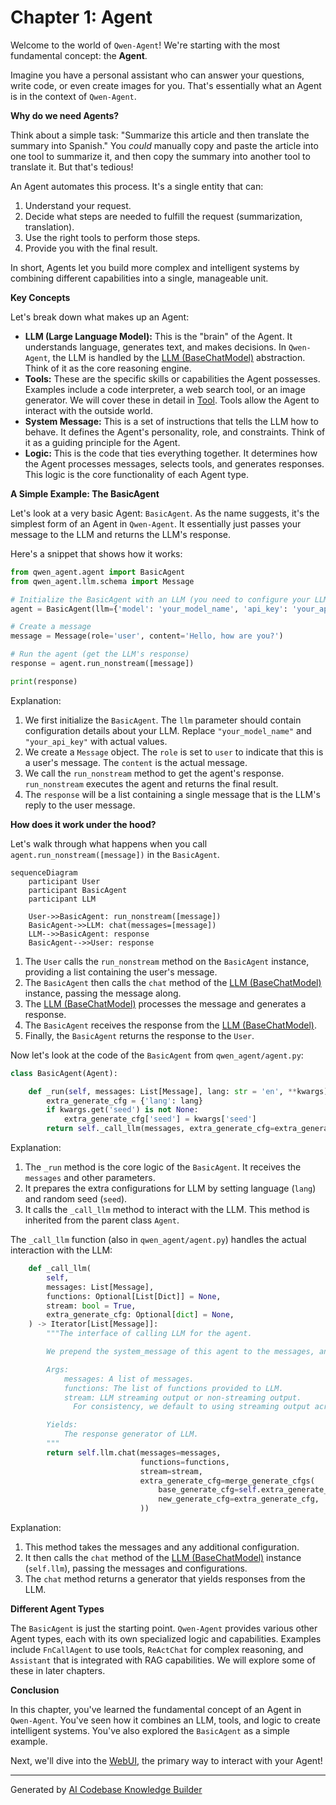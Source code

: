 # Chapter 1: Agent

Welcome to the world of `Qwen-Agent`! We're starting with the most fundamental concept: the **Agent**.

Imagine you have a personal assistant who can answer your questions, write code, or even create images for you. That's essentially what an Agent is in the context of `Qwen-Agent`.

**Why do we need Agents?**

Think about a simple task: "Summarize this article and then translate the summary into Spanish." You *could* manually copy and paste the article into one tool to summarize it, and then copy the summary into another tool to translate it. But that's tedious!

An Agent automates this process. It's a single entity that can:

1.  Understand your request.
2.  Decide what steps are needed to fulfill the request (summarization, translation).
3.  Use the right tools to perform those steps.
4.  Provide you with the final result.

In short, Agents let you build more complex and intelligent systems by combining different capabilities into a single, manageable unit.

**Key Concepts**

Let's break down what makes up an Agent:

*   **LLM (Large Language Model):** This is the "brain" of the Agent. It understands language, generates text, and makes decisions. In `Qwen-Agent`, the LLM is handled by the [LLM (BaseChatModel)](04_llm__basechatmodel_.md) abstraction. Think of it as the core reasoning engine.
*   **Tools:** These are the specific skills or capabilities the Agent possesses. Examples include a code interpreter, a web search tool, or an image generator. We will cover these in detail in [Tool](05_tool.md). Tools allow the Agent to interact with the outside world.
*   **System Message:** This is a set of instructions that tells the LLM how to behave. It defines the Agent's personality, role, and constraints. Think of it as a guiding principle for the Agent.
*   **Logic:** This is the code that ties everything together. It determines how the Agent processes messages, selects tools, and generates responses. This logic is the core functionality of each Agent type.

**A Simple Example: The BasicAgent**

Let's look at a very basic Agent: `BasicAgent`. As the name suggests, it's the simplest form of an Agent in `Qwen-Agent`. It essentially just passes your message to the LLM and returns the LLM's response.

Here's a snippet that shows how it works:

```python
from qwen_agent.agent import BasicAgent
from qwen_agent.llm.schema import Message

# Initialize the BasicAgent with an LLM (you need to configure your LLM first!)
agent = BasicAgent(llm={'model': 'your_model_name', 'api_key': 'your_api_key'})

# Create a message
message = Message(role='user', content='Hello, how are you?')

# Run the agent (get the LLM's response)
response = agent.run_nonstream([message])

print(response)
```

Explanation:

1. We first initialize the `BasicAgent`. The `llm` parameter should contain configuration details about your LLM. Replace `"your_model_name"` and `"your_api_key"` with actual values.
2. We create a `Message` object. The `role` is set to `user` to indicate that this is a user's message. The `content` is the actual message.
3. We call the `run_nonstream` method to get the agent's response. `run_nonstream` executes the agent and returns the final result.
4. The `response` will be a list containing a single message that is the LLM's reply to the user message.

**How does it work under the hood?**

Let's walk through what happens when you call `agent.run_nonstream([message])` in the `BasicAgent`.

```mermaid
sequenceDiagram
    participant User
    participant BasicAgent
    participant LLM

    User->>BasicAgent: run_nonstream([message])
    BasicAgent->>LLM: chat(messages=[message])
    LLM-->>BasicAgent: response
    BasicAgent-->>User: response
```

1.  The `User` calls the `run_nonstream` method on the `BasicAgent` instance, providing a list containing the user's message.
2.  The `BasicAgent` then calls the `chat` method of the [LLM (BaseChatModel)](04_llm__basechatmodel_.md) instance, passing the message along.
3.  The [LLM (BaseChatModel)](04_llm__basechatmodel_.md) processes the message and generates a response.
4.  The `BasicAgent` receives the response from the [LLM (BaseChatModel)](04_llm__basechatmodel_.md).
5.  Finally, the `BasicAgent` returns the response to the `User`.

Now let's look at the code of the `BasicAgent` from `qwen_agent/agent.py`:

```python
class BasicAgent(Agent):

    def _run(self, messages: List[Message], lang: str = 'en', **kwargs) -> Iterator[List[Message]]:
        extra_generate_cfg = {'lang': lang}
        if kwargs.get('seed') is not None:
            extra_generate_cfg['seed'] = kwargs['seed']
        return self._call_llm(messages, extra_generate_cfg=extra_generate_cfg)
```

Explanation:

1. The `_run` method is the core logic of the `BasicAgent`. It receives the `messages` and other parameters.
2. It prepares the extra configurations for LLM by setting language (`lang`) and random seed (`seed`).
3. It calls the `_call_llm` method to interact with the LLM. This method is inherited from the parent class `Agent`.

The `_call_llm` function (also in `qwen_agent/agent.py`) handles the actual interaction with the LLM:

```python
    def _call_llm(
        self,
        messages: List[Message],
        functions: Optional[List[Dict]] = None,
        stream: bool = True,
        extra_generate_cfg: Optional[dict] = None,
    ) -> Iterator[List[Message]]:
        """The interface of calling LLM for the agent.

        We prepend the system_message of this agent to the messages, and call LLM.

        Args:
            messages: A list of messages.
            functions: The list of functions provided to LLM.
            stream: LLM streaming output or non-streaming output.
              For consistency, we default to using streaming output across all agents.

        Yields:
            The response generator of LLM.
        """
        return self.llm.chat(messages=messages,
                             functions=functions,
                             stream=stream,
                             extra_generate_cfg=merge_generate_cfgs(
                                 base_generate_cfg=self.extra_generate_cfg,
                                 new_generate_cfg=extra_generate_cfg,
                             ))
```

Explanation:

1.  This method takes the messages and any additional configuration.
2.  It then calls the `chat` method of the [LLM (BaseChatModel)](04_llm__basechatmodel_.md) instance (`self.llm`), passing the messages and configurations.
3.  The `chat` method returns a generator that yields responses from the LLM.

**Different Agent Types**

The `BasicAgent` is just the starting point. `Qwen-Agent` provides various other Agent types, each with its own specialized logic and capabilities. Examples include `FnCallAgent` to use tools, `ReActChat` for complex reasoning, and `Assistant` that is integrated with RAG capabilities. We will explore some of these in later chapters.

**Conclusion**

In this chapter, you've learned the fundamental concept of an Agent in `Qwen-Agent`. You've seen how it combines an LLM, tools, and logic to create intelligent systems. You've also explored the `BasicAgent` as a simple example.

Next, we'll dive into the [WebUI](02_webui.md), the primary way to interact with your Agent!


---

Generated by [AI Codebase Knowledge Builder](https://github.com/The-Pocket/Tutorial-Codebase-Knowledge)